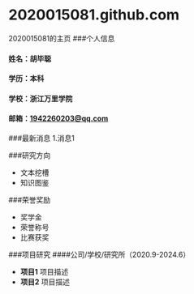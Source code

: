 # 2020015081.github.com
2020015081的主页
###个人信息
#### 姓名：胡毕聪
#### 学历：本科
#### 学校：浙江万里学院
#### 邮箱：1942260203@qq.com

###最新消息
1.消息1

###研究方向
- 文本挖槽
- 知识图鉴

###荣誉奖励
- 奖学金
- 荣誉称号
- 比赛获奖

###项目研究
####公司/学校/研究所（2020.9-2024.6）
- **项目1**
项目描述
- **项目2**
项目描述
